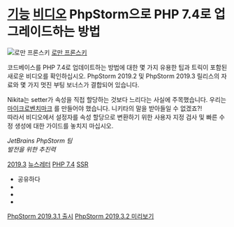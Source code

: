 [기능](/phpstorm/category/features/) [비디오](/phpstorm/category/videos/) PhpStorm으로 PHP 7.4로 업그레이드하는 방법 
================================

![로만 프론스키](https://secure.gravatar.com/avatar/269798998e24876e4f3ea6f6d1effdc7?s=200&r=g) [로만 프론스키](https://blog.jetbrains.com/author/rpronskiy) 



 코드베이스를 PHP 7.4로 업데이트하는 방법에 대한 몇 가지 유용한 팁과 트릭이 포함된 새로운 비디오를 확인하십시오. PhpStorm 2019.2 및 PhpStorm 2019.3 릴리스의 자료와 몇 가지 멋진 부팅 보너스가 결합되어 있습니다.

 Nikita는 setter가 속성을 직접 할당하는 것보다 느리다는 사실에 주목했습니다. 우리는 [마이크로벤치마크](https://gist.github.com/pronskiy/492a0590d0fd3cfa0a02a2d7f908c494) 를 만들어야 했습니다. 니키타의 말을 받아들일 수 없겠죠?!  
 따라서 비디오에서 설정자를 속성 할당으로 변환하기 위한 사용자 지정 검사 및 빠른 수정 생성에 대한 가이드를 놓치지 마십시오.

 *JetBrains PhpStorm 팀*  
 *발전을 위한 추진력*

 [2019.3](/phpstorm/tag/2019-3/) [뉴스레터](/phpstorm/tag/newsletter/) [PHP 7.4](/phpstorm/tag/php-7-4/) [SSR](/phpstorm/tag/ssr/)

- 공유하다
- [](https://www.facebook.com/sharer.php?u=https%3A%2F%2Fblog.jetbrains.com%2Fphpstorm%2F2019%2F12%2Fhow-to-upgrade-to-php-7-4-with-phpstorm%2F)
- [](https://twitter.com/intent/tweet?source=https%3A%2F%2Fblog.jetbrains.com%2Fphpstorm%2F2019%2F12%2Fhow-to-upgrade-to-php-7-4-with-phpstorm%2F&text=https%3A%2F%2Fblog.jetbrains.com%2Fphpstorm%2F2019%2F12%2Fhow-to-upgrade-to-php-7-4-with-phpstorm%2F&via=phpstorm)
- [](http://www.linkedin.com/shareArticle?mini=true&url=https%3A%2F%2Fblog.jetbrains.com%2Fphpstorm%2F2019%2F12%2Fhow-to-upgrade-to-php-7-4-with-phpstorm%2F)



 [PhpStorm 2019.3.1 출시](https://blog.jetbrains.com/phpstorm/2019/12/phpstorm-2019-3-1-is-released/) [PhpStorm 2019.3.2 미리보기](https://blog.jetbrains.com/phpstorm/2020/01/phpstorm-2019-3-2-preview/)